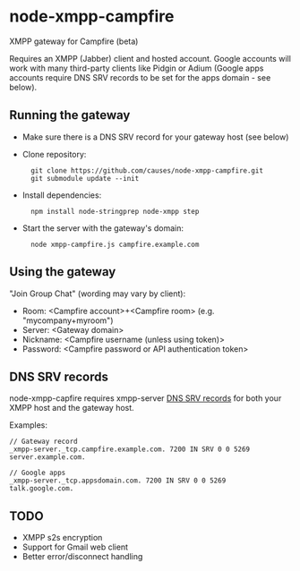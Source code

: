 # node-xmpp-campfire

XMPP gateway for Campfire (beta)

Requires an XMPP (Jabber) client and hosted account. Google accounts will work with many third-party clients like Pidgin or Adium (Google apps accounts require DNS SRV records to be set for the apps domain - see below).


## Running the gateway

- Make sure there is a DNS SRV record for your gateway host (see below)
- Clone repository:

        git clone https://github.com/causes/node-xmpp-campfire.git
        git submodule update --init
    
- Install dependencies:

        npm install node-stringprep node-xmpp step
      
- Start the server with the gateway's domain:

        node xmpp-campfire.js campfire.example.com


## Using the gateway

"Join Group Chat" (wording may vary by client):

- Room: &lt;Campfire account&gt;+&lt;Campfire room&gt; (e.g. "mycompany+myroom")
- Server: &lt;Gateway domain&gt;
- Nickname: &lt;Campfire username (unless using token)&gt;
- Password: &lt;Campfire password or API authentication token&gt;


## DNS SRV records

node-xmpp-capfire requires xmpp-server [DNS SRV records](http://en.wikipedia.org/wiki/SRV_record) for both your XMPP host and the gateway host.

Examples:

    // Gateway record
    _xmpp-server._tcp.campfire.example.com. 7200 IN SRV 0 0 5269 server.example.com.
    
    // Google apps
    _xmpp-server._tcp.appsdomain.com. 7200 IN SRV 0 0 5269 talk.google.com.


## TODO

- XMPP s2s encryption
- Support for Gmail web client
- Better error/disconnect handling
